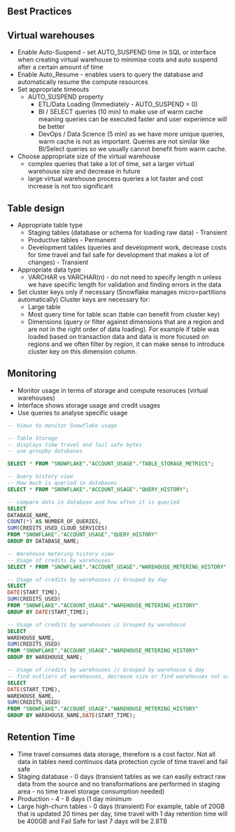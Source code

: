 ## Best Practices

## Virtual warehouses
- Enable Auto-Suspend - set AUTO_SUSPEND time in SQL or interface when creating virtual warehouse to minimise costs and auto suspend after a certain amount of time
- Enable Auto_Resume - enables users to query the database and automatically resume the compute resources
- Set appropriate timeouts
  - AUTO_SUSPEND property
    - ETL/Data Loading (Immediately - AUTO_SUSPEND = 0)
    - BI / SELECT queries (10 min) to make use of warm cache meaning queries can be executed faster and user experience will be better
    - DevOps / Data Science (5 min) as we have more unique queries, warm cache is not as important. Queries are not similar like BI/Select queries so we usually cannot benefit from warm cache.
- Choose appropriate size of the virtual warehouse
  - complex queries that take a lot of time, set a larger virtual warehouse size and decrease in future
  - large virtual warehouse process queries a lot faster and cost increase is not too significant


## Table design
- Appropriate table type
  - Staging tables (database or schema for loading raw data) - Transient
  - Productive tables - Permanent
  - Development tables (queries and development work, decrease costs for time travel and fail safe for development that makes a lot of changes) - Transient
- Appropriate data type
  - VARCHAR vs VARCHAR(n) - do not need to specify length n unless we have specific length for validation and finding errors in the data
- Set cluster keys only if necessary (Snowflake manages micro=partitions automatically) Cluster keys are necessary for:
  - Large table
  - Most query time for table scan (table can benefit from cluster key)
  - Dimensions (query or filter against dimensions that are a region and are not in the right order of data loading). For example if table was loaded based on transaction data and data is more focused on regions and we often filter by region, it can make sense to introduce cluster key on this dimension column.

## Monitoring
- Monitor usage in terms of storage and compute resoruces (virtual warehouses)
- Interface shows storage usage and credit usages
- Use queries to analyse specific usage

```sql
-- Views to monitor Snowflake usage

-- Table Storage
-- displays time travel and fail safe bytes
-- use groupby databases

SELECT * FROM "SNOWFLAKE"."ACCOUNT_USAGE"."TABLE_STORAGE_METRICS";

-- Query history view
-- How much is queried in databases
SELECT * FROM "SNOWFLAKE"."ACCOUNT_USAGE"."QUERY_HISTORY";

-- compare data in database and how often it is queried
SELECT
DATABASE_NAME,
COUNT(*) AS NUMBER_OF_QUERIES,
SUM(CREDITS_USED_CLOUD_SERVICES)
FROM "SNOWFLAKE"."ACCOUNT_USAGE"."QUERY_HISTORY"
GROUP BY DATABASE_NAME;

-- Warehouse metering history view
-- Usage of credits by warehouses
SELECT * FROM "SNOWFLAKE"."ACCOUNT_USAGE"."WAREHOUSE_METERING_HISTORY";

-- Usage of credits by warehouses // Grouped by day
SELECT
DATE(START_TIME),
SUM(CREDITS_USED)
FROM "SNOWFLAKE"."ACCOUNT_USAGE"."WAREHOUSE_METERING_HISTORY"
GROUP BY DATE(START_TIME);

-- Usage of credits by warehouses // Grouped by warehouse
SELECT
WAREHOUSE_NAME,
SUM(CREDITS_USED)
FROM "SNOWFLAKE"."ACCOUNT_USAGE"."WAREHOUSE_METERING_HISTORY"
GROUP BY WAREHOUSE_NAME;

-- Usage of credits by warehouses // Grouped by warehouse & day
-- find outliers of warehouses, decrease size or find warehouses not using best Practices such as auto-suspend
SELECT
DATE(START_TIME),
WAREHOUSE_NAME,
SUM(CREDITS_USED)
FROM "SNOWFLAKE"."ACCOUNT_USAGE"."WAREHOUSE_METERING_HISTORY"
GROUP BY WAREHOUSE_NAME,DATE(START_TIME);
```

## Retention Time
- Time travel consumes data storage, therefore is a cost factor. Not all data in tables need continuos data protection cycle of time travel and fail safe
- Staging database - 0 days (transient tables as we can easily extract raw data from the source and no transformations are performed in staging area - no time travel storage consumption needed)
- Production - 4 - 8 days (1 day minimum
- Large high-churn tables - 0 days (transient) For example, table of 20GB that is updated 20 times per day, time travel with 1 day retention time will be 400GB and Fail Safe for last 7 days will be 2.8TB














```sql

```


```sql

```


```sql

```
